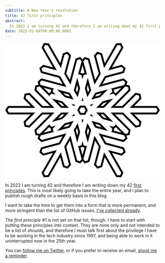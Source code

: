 ```yaml
---
subtitle: A New Year's resolution
title: 42 first principles
abstract:
  In 2022 I am turning 42 and therefore I am writing down my 42 first principles
date: 2022-01-04T00:00:00.000Z
---
```


[![Snowflake #0](../media/42-first-principles/snowflake-0.svg)](https://coderbyheart.github.io/snowflake/#80:284,224:311,416:193)

In 2022 I am turning 42 and therefore I am writing down my 42
[first principles](/first-principles). This is most likely going to take the
entire year, and I plan to publish rough drafts on a weekly basis in this blog.

I want to take the time to get them into a form that is more permanent, and more
stringent than the list of GitHub issues,
[I've collected already](https://github.com/coderbyheart/first-principles/issues).

The _first principle #1_ is not yet on that list, though. I have to start with
putting these principles into context. They are mine only and not intended to be
a list of _shoulds_, and therefore I must talk first about the privilege I have
to be working in the tech industry since 1997, and being able to work in it
uninterrupted now in the 25th year.

You can [follow me on Twitter](https://twitter.com/coderbyheart), or if you
prefer to receive an email,
[shoot me a reminder](mailto:m@coderbyheart.com?subject=42%20first%20principles&body=Let%20me%20know%20if%20there%20is%20new%20content%21).
